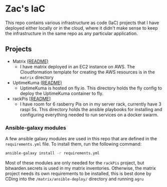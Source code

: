 # Zac's IaC

This repo contains various infrastructure as code (IaC) projects that I have deployed either locally or in the cloud, where it didn't make sense to keep the infrastructure in the same repo as any particular application.

## Projects

- Matrix [(README)](matrix/README.md)
  - I have matrix deployed in an EC2 instance on AWS. The Cloudformation template for creating the AWS resources is in the `matrix` directory
- UptimeKuma [(README)](./uptime-kuma/README.md)
  - UptimeKuma is hosted on fly.io. This directory holds the fly config to deploy the UptimeKuma container to fly.
- rackPis [[README]](./rackPis/README.md)
  - I have room for 6 rasberry Pis on in my server rack, currently have 3 raspi 5s. This directory holds the ansible playbooks for installing and configuring everything needed to run services on a docker swarm.

### Ansible-galaxy modules
A few ansible galaxy modules are used in this repo that are defined in the `requirements.yml` file. To install them, run the following command:

```bash
ansible-galaxy install -r requirements.yml
```

Most of these modules are only needed for the `rackPis` project, but bitwarden.secrets is used in my matrix inventories. Otherwise, the matrix project needs its own requirements to be installed, this is best done by CDing into the `/matrix/ansible-deploy/` directory and running `agru`
